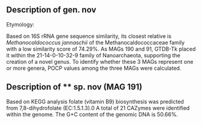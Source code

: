 ## Description of gen. nov
<!-- 
Genome completeness is ;77.1
Genome contamination is ;0.0
 -->
Etymology: 


Based on 16S rRNA gene sequence similarity,
its closest relative is 
*Methanocaldococcus jannaschii* of the Methanocaldococcaceae family with 
a low similarity score of 74.29%. 
As MAGs 190 and 91, GTDB-Tk placed it within the
21-14-0-10-32-9 family of Nanoarchaeota,
supporting the creation of a novel genus.
To identify whether these 3 MAGs represent one or more genera, POCP values among the three MAGs were calculated. 



## Description of ** sp. nov (MAG 191)

Based on KEGG analysis
folate (vitamin B9) biosynthesis was predicted from 7,8-dihydrofolate (EC:1.5.1.3).0
A total of 21 CAZymes were identified within the genome. 
The G+C content of the genomic DNA is 50.66%.



